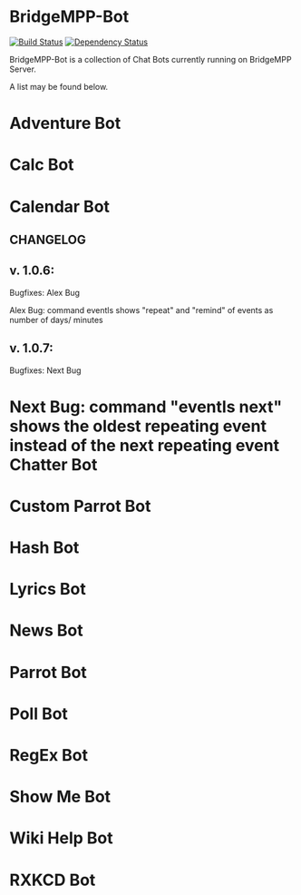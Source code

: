 

BridgeMPP-Bot 
=============


[![Build Status](https://travis-ci.org/Vinpasso/BridgeMPP-Bot.svg?branch=master)](https://travis-ci.org/Vinpasso/BridgeMPP-Bot)
[![Dependency Status](https://www.versioneye.com/user/projects/57937ddaad9529003cef16b7/badge.svg?style=flat-square)](https://www.versioneye.com/user/projects/57937ddaad9529003cef16b7)

BridgeMPP-Bot is a collection of Chat Bots currently running on BridgeMPP Server.

A list may be found below.

Adventure Bot
=============
Calc Bot
=============
Calendar Bot
=============
CHANGELOG
---------

v. 1.0.6:
---------
Bugfixes: Alex Bug

Alex Bug: command eventls shows "repeat" and "remind" of events as number of days/ minutes


v. 1.0.7:
---------
Bugfixes: Next Bug

Next Bug: command "eventls next" shows the oldest repeating event instead of the next repeating event
Chatter Bot
=============
Custom Parrot Bot
=============
Hash Bot
=============
Lyrics Bot
=============
News Bot
=============
Parrot Bot
=============
Poll Bot
=============
RegEx Bot
=============
Show Me Bot
=============
Wiki Help Bot
=============
RXKCD Bot
=============
